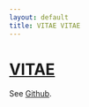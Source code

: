 ```yaml
---
layout: default
title: VITAE VITAE
---
```


# [VITAE](https://yamt.netlify.app/)
See [Github](https://github.com/PandaSekh/Jekyll-YAMT).
